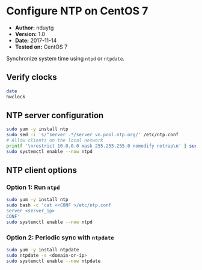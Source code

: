 # Configure NTP on CentOS 7

- **Author:** nduytg
- **Version:** 1.0
- **Date:** 2017-11-14
- **Tested on:** CentOS 7

Synchronize system time using `ntpd` or `ntpdate`.

## Verify clocks

```bash
date
hwclock
```

## NTP server configuration

```bash
sudo yum -y install ntp
sudo sed -i 's/^server .*/server vn.pool.ntp.org/' /etc/ntp.conf
# Allow clients on the local network
printf '\nrestrict 10.0.0.0 mask 255.255.255.0 nomodify notrap\n' | sudo tee -a /etc/ntp.conf
sudo systemctl enable --now ntpd
```

## NTP client options

### Option 1: Run `ntpd`

```bash
sudo yum -y install ntp
sudo bash -c 'cat <<CONF >/etc/ntp.conf
server <server_ip>
CONF'
sudo systemctl enable --now ntpd
```

### Option 2: Periodic sync with `ntpdate`

```bash
sudo yum -y install ntpdate
sudo ntpdate -s <domain-or-ip>
sudo systemctl enable --now ntpdate
```
